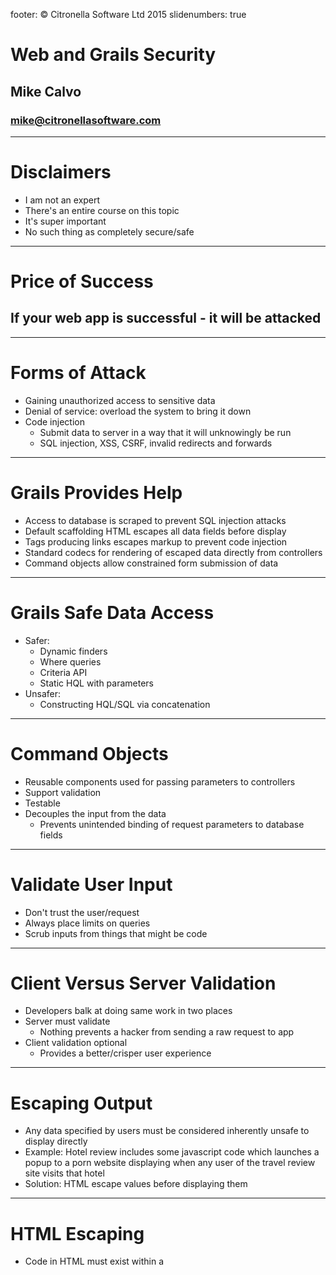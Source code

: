 footer: © Citronella Software Ltd 2015
slidenumbers: true

# Web and Grails Security
## Mike Calvo
### mike@citronellasoftware.com

---
# Disclaimers
- I am not an expert
- There's an entire course on this topic
- It's super important
- No such thing as completely secure/safe

---
# Price of Success
## If your web app is successful - it will be attacked

---
# Forms of Attack
- Gaining unauthorized access to sensitive data
- Denial of service: overload the system to bring it down
- Code injection
  - Submit data to server in a way that it will unknowingly be run
  - SQL injection, XSS, CSRF, invalid redirects and forwards

---
# Grails Provides Help
- Access to database is scraped to prevent SQL injection attacks
- Default scaffolding HTML escapes all data fields before display
- Tags producing links escapes markup to prevent code injection
- Standard codecs for rendering of escaped data directly from controllers
- Command objects allow constrained form submission of data

---
# Grails Safe Data Access
- Safer:
  - Dynamic finders
  - Where queries
  - Criteria API
  - Static HQL with parameters
- Unsafer:
  - Constructing HQL/SQL via concatenation

---
# Command Objects
- Reusable components used for passing parameters to controllers
- Support validation
- Testable
- Decouples the input from the data
  - Prevents unintended binding of request parameters to database fields

---
# Validate User Input
- Don't trust the user/request
- Always place limits on queries
- Scrub inputs from things that might be code

---
# Client Versus Server Validation
- Developers balk at doing same work in two places
- Server must validate
  - Nothing prevents a hacker from sending a raw request to app
- Client validation optional
  - Provides a better/crisper user experience

---
# Escaping Output
- Any data specified by users must be considered inherently unsafe to display directly
- Example:
  Hotel review includes some javascript code which launches a popup to a porn website displaying when any user of the travel review site visits that hotel
- Solution: HTML escape values before displaying them

---
# HTML Escaping
- Code in HTML must exist within a <script> element
- Replace every <, > character with the HTML escaped equivalent
  - &lt;
  - &gt;
- Code will now safely show up as a strange comment
- Grails escapes all dynamic content in GSP pages

---
# Cross Site Request Forgery (CSRF)
- A malicious site returns a page which includes code and markup you don't see
- The code and markup submit a form request to a real site
- Because the request is coming from your browser, it includes a cookie for the real site
- That request can look valid to the real site

---
# Preventing CSRF
- Include a unique token with the form for your application
- When a form request is processed, the token is compared against the expected token
- Grails CSRF support
  - `useToken` attribute on the `<g:form>` tag adds the token
  - withForm controller block includes an invalidToken method for placing CSRF token mismatch logic

---
# Protecting Data In Transit
- Data travelling via normal HTTP traffic is visible to anyone
- SSL (Secure Sockets Layer) is the standard approach to encrypt HTTP traffic via the HTTPS protocol
- Apps with sensitive data should be deployed using HTTPS
- This requires generating an SSL cert which needs to be installed in your web server
- Until you do this, browsers will warn visitors when sites are accessed

---
# Access Control
- Two key parts
- Is the user the person they say they are?
  - Authentication
- Does the user have rights to perform the action they are requesting
  - Authorization

---
# There's a Plugin For That!
- No need to roll your own access control functionality
- Several Grails plugin implementations exist:
  - Authentication plugin
  - Shiro plugin
  - Spring Security plugin

---
# Spring Security Plugin
- Formerly Acegi Security
- Includes suport for Twitter and Facebook authentication
- Provides integration with required access control data and Grails models
- Outstanding
- BuildConfig.groovy: `compile ":spring-security-core:2.0-RC4"`

---
# Spring Security Concepts
- User - a principal user of your system
- Role - an action that requires access
- RequestMap - a mapping of urls to role (optional)
- Users can have many Roles

---
# Setting up Spring Security
`grails s2-quickstart <domain-package> <user> <role>`
- Generates domain classes for access control
- Generates a login page
- Default configurations in Config.groovy
- It is safe to make changes to the generated code

---
# Protecting Access
- Static config: urls are mapped to Roles in Config.groovy
- Dynamic - request map is stored in database
- Annotations - controllers and services can be annotated with Spring Security

---
# Example
- Let's look at the muzic project with Spring Security Plugin applied
- Add some sample users and roles in the bootstrap
- Update the default url security configuration to protect the existing controllers
- Update the functional tests to first login

---
# Spring Security Service
- springSecurityService provides access to the following:
- currentUser
- isLoggedIn
- encodePassword
- isAjax

---
# Customizing Login
- grails.plugin.springsecurity.auth.loginFormUrl
- grails.plugin.springsecurity.failureHandler.defaultFailureUrl
- grails.plugin.springsecurity.successHadler.defaultTargetUrl
